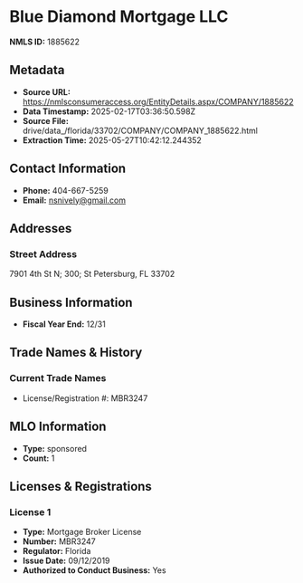 # Blue Diamond Mortgage LLC

**NMLS ID:** 1885622

## Metadata
- **Source URL:** https://nmlsconsumeraccess.org/EntityDetails.aspx/COMPANY/1885622
- **Data Timestamp:** 2025-02-17T03:36:50.598Z
- **Source File:** drive/data_/florida/33702/COMPANY/COMPANY_1885622.html
- **Extraction Time:** 2025-05-27T10:42:12.244352

## Contact Information
- **Phone:** 404-667-5259
- **Email:** nsnively@gmail.com

## Addresses
### Street Address
7901 4th St N; 300; St Petersburg, FL 33702

## Business Information
- **Fiscal Year End:** 12/31

## Trade Names & History
### Current Trade Names
- License/Registration #: MBR3247

## MLO Information
- **Type:** sponsored
- **Count:** 1

## Licenses & Registrations

### License 1
- **Type:** Mortgage Broker License
- **Number:** MBR3247
- **Regulator:** Florida
- **Issue Date:** 09/12/2019
- **Authorized to Conduct Business:** Yes
